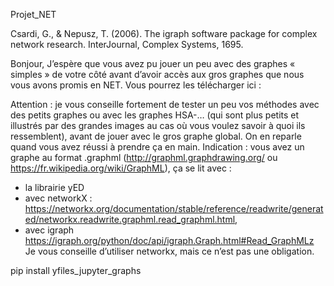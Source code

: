 Projet_NET 

Csardi, G., & Nepusz, T. (2006). The igraph software package for complex network research. InterJournal, Complex Systems, 1695.

Bonjour,
J’espère que vous avez pu jouer un peu avec des graphes « simples » de votre côté avant d’avoir accès aux gros graphes que nous vous avons promis en NET.
Vous pourrez les télécharger ici :
 
Attention : je vous conseille fortement de tester un peu vos méthodes avec des petits graphes ou avec les graphes HSA-… (qui sont plus petits et illustrés par des grandes images au cas où vous voulez savoir à quoi ils ressemblent), avant de jouer avec le gros graphe global.
On en reparle quand vous avez réussi à prendre ça en main.
Indication : vous avez un graphe au format .graphml (http://graphml.graphdrawing.org/ ou https://fr.wikipedia.org/wiki/GraphML), ça se lit avec :
- la librairie yED 
- avec networkX  : https://networkx.org/documentation/stable/reference/readwrite/generated/networkx.readwrite.graphml.read_graphml.html, 
- avec igraph https://igraph.org/python/doc/api/igraph.Graph.html#Read_GraphMLz
Je vous conseille d’utiliser networkx, mais ce n’est pas une obligation.


pip install yfiles_jupyter_graphs
